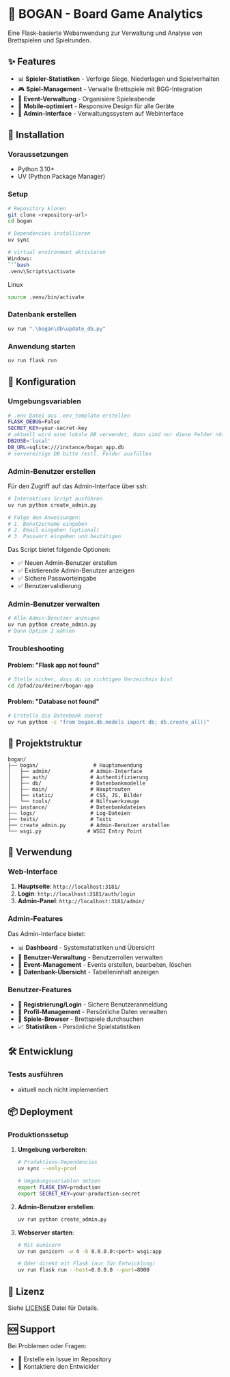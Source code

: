 # 🎲 BOGAN - Board Game Analytics

Eine Flask-basierte Webanwendung zur Verwaltung und Analyse von Brettspielen und Spielrunden.

## ✨ Features

- 📊 **Spieler-Statistiken** - Verfolge Siege, Niederlagen und Spielverhalten
- 🎮 **Spiel-Management** - Verwalte Brettspiele mit BGG-Integration
- 📅 **Event-Verwaltung** - Organisiere Spieleabende
- 📱 **Mobile-optimiert** - Responsive Design für alle Geräte
- 🔐 **Admin-Interface** - Verwaltungssystem auf Webinterface

## 🚀 Installation

### Voraussetzungen

- Python 3.10+
- UV (Python Package Manager)

### Setup

```bash
# Repository klonen
git clone <repository-url>
cd bogan

# Dependencies installieren
uv sync

# virtual environment aktivieren
Windows: 
```bash
.venv\Scripts\activate
```

Linux

```bash
source .venv/bin/activate
```

### Datenbank erstellen

```bash
uv run ".\bogan\db\update_db.py"
```

### Anwendung starten

```bash
uv run flask run
```

## 🔧 Konfiguration

### Umgebungsvariablen

```bash
# .env Datei aus .env_template erstellen
FLASK_DEBUG=False
SECRET_KEY=your-secret-key
# aktuell wird eine lokale DB verwendet, dann sind nur diese Felder nötig
DB2USE='local'
DB_URL=sqlite:///instance/bogan_app.db
# servereitige DB bitte restl. Felder ausfüllen
```

### Admin-Benutzer erstellen

Für den Zugriff auf das Admin-Interface über ssh:

```bash
# Interaktives Script ausführen
uv run python create_admin.py

# Folge den Anweisungen:
# 1. Benutzername eingeben
# 2. Email eingeben (optional)
# 3. Passwort eingeben und bestätigen
```

Das Script bietet folgende Optionen:

- ✅ Neuen Admin-Benutzer erstellen
- ✅ Existierende Admin-Benutzer anzeigen
- ✅ Sichere Passworteingabe
- ✅ Benutzervalidierung

### Admin-Benutzer verwalten

```bash
# Alle Admin-Benutzer anzeigen
uv run python create_admin.py
# Dann Option 2 wählen
```

### Troubleshooting

#### Problem: "Flask app not found"

```bash
# Stelle sicher, dass du im richtigen Verzeichnis bist
cd /pfad/zu/deiner/bogan-app
```

#### Problem: "Database not found"

```bash
# Erstelle die Datenbank zuerst
uv run python -c "from bogan.db.models import db; db.create_all()"
```

## 📁 Projektstruktur

```tree
bogan/
├── bogan/                  # Hauptanwendung
│   ├── admin/             # Admin-Interface
│   ├── auth/              # Authentifizierung
│   ├── db/                # Datenbankmodelle
│   ├── main/              # Hauptrouten
│   ├── static/            # CSS, JS, Bilder
│   └── tools/             # Hilfswerkzeuge
├── instance/              # Datenbankdateien
├── logs/                  # Log-Dateien
├── tests/                 # Tests
├── create_admin.py        # Admin-Benutzer erstellen
└── wsgi.py               # WSGI Entry Point
```

## 🎯 Verwendung

### Web-Interface

1. **Hauptseite**: `http://localhost:3181/`
2. **Login**: `http://localhost:3181/auth/login`
3. **Admin-Panel**: `http://localhost:3181/admin/`

### Admin-Features

Das Admin-Interface bietet:

- 📊 **Dashboard** - Systemstatistiken und Übersicht
- 👥 **Benutzer-Verwaltung** - Benutzerrollen verwalten
- 📅 **Event-Management** - Events erstellen, bearbeiten, löschen
- 💾 **Datenbank-Übersicht** - Tabelleninhalt anzeigen

### Benutzer-Features

- 🔐 **Registrierung/Login** - Sichere Benutzeranmeldung
- 👤 **Profil-Management** - Persönliche Daten verwalten
- 🎲 **Spiele-Browser** - Brettspiele durchsuchen
- 📈 **Statistiken** - Persönliche Spielstatistiken

## 🛠️ Entwicklung

### Tests ausführen

- aktuell noch nicht implementiert

## 📦 Deployment

### Produktionssetup

1. **Umgebung vorbereiten**:

   ```bash
   # Produktions-Dependencies
   uv sync --only-prod

   # Umgebungsvariablen setzen
   export FLASK_ENV=production
   export SECRET_KEY=your-production-secret
   ```

2. **Admin-Benutzer erstellen**:

   ```bash
   uv run python create_admin.py
   ```

3. **Webserver starten**:

   ```bash
   # Mit Gunicorn
   uv run gunicorn -w 4 -b 0.0.0.0:<port> wsgi:app

   # Oder direkt mit Flask (nur für Entwicklung)
   uv run flask run --host=0.0.0.0 --port=8000
   ```

## 📄 Lizenz

Siehe [LICENSE](LICENSE) Datei für Details.

## 🆘 Support

Bei Problemen oder Fragen:

- 📝 Erstelle ein Issue im Repository
- 📧 Kontaktiere den Entwickler
